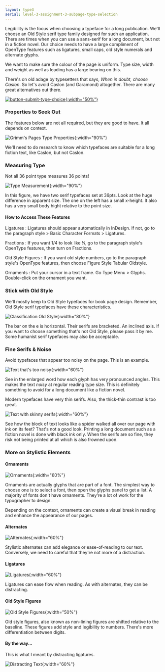 ```yaml
---
layout: type3
serial: level-3-assignment-3-subpage-type-selection
---
```

Legibility is the focus when choosing a typeface for a long publication. We'll choose an Old Style serif type family designed for such an application. There are times when you can use a sans-serif for a long document, but not in a fiction novel. Our choice needs to have a large compliment of OpenType features such as ligatures, small caps, old style numerals and alternate glyphs.

We want to make sure the colour of the page is uniform. Type size, width and weight as well as leading has a large bearing on this.

There's on old adage by typesetters that says, *When in doubt, choose Caslon*. So let's avoid Caslon (and Garamond) altogether. There are many great alternatives out there.

<a href="{{ site.data.type3[2].brightspace[0].bs_url }}" title="Submit your type choice." target="_blank">![button-submit-type-choice]({{site.url}}/svg/button-submit-type-choice.svg){:width="50%"}</a>

### Properties to Seek Out

The features below are not all required, but they are good to have. It all depends on context.

![Grimm's Pages Type Properties]({{site.url}}/svg/grimms-pages-type-properties.svg){:width="90%"}

We'll need to do research to know which typefaces are suitable for a long fiction text, like Caslon, but not Caslon.

### Measuring Type

Not all 36 point type measures 36 points!

![Type Measurement]({{site.url}}/svg/type-measurement.svg){:width="90%"}

In this figure, we have two serif typefaces set at 36pts. Look at the huge difference in apparent size. The one on the left has a small x-height. It also has a very small body hight relative to the point size.

#### How to Access These Features

Ligatures
: Ligatures should appear automatically in InDesign. If not, go to the paragraph style > Basic Character Formats > Ligatures.

Fractions
: If you want 1/4 to look like ¼, go to the paragraph style's OpenType features, then turn on Fractions.

Old Style Figures
: If you want old style numbers, go to the paragraph style's OpenType features, then choose Figure Style Tabular Oldstyle.

Ornaments
: Put your cursor in a text frame. Go <span class="command">Type Menu > Glyphs</span>. Double-click on the ornament you want.

### Stick with Old Style

We'll mostly keep to Old Style typefaces for book page design. Remember, Old Style serif typefaces have these characteristics.

![Classification Old Style]({{site.url}}/svg/kb/classification-old-style.svg){:width="80%"}

The bar on the <span class="mono">e</span> is horizontal. Their serifs are bracketed. An inclined axis. If you want to choose something that's not Old Style, please pass it by me. Some humanist serif typefaces may also be acceptable.

### Fine Serifs & Noise

Avoid typefaces that appear too noisy on the page. This is an example.

![Text that's too noisy]({{site.url}}/svg/text-too-noisy.svg){:width="60%"}

See in the enlarged word how each glyph has very pronounced angles. This makes the text *noisy* at regular reading type size. This is definitely something to avoid for a long document like a fiction novel.

Modern typefaces have very thin serifs. Also, the thick-thin contrast is too great.

![Text with skinny serifs]({{site.url}}/svg/text-skinny-serifs.svg){:width="60%"}

See how the block of text looks like a spider walked all over our page with ink on its feet? That's not a good look. Printing a long document such as a fiction novel is done with black ink only. When the serifs are so fine, they risk not being printed at all which is also frowned upon.

### More on Stylistic Elements

#### Ornaments

![Ornaments]({{site.url}}/svg/ornaments.svg){:width="60%"}

Ornaments are actually glyphs that are part of a font. The simplest way to choose one is to select a font, then open the glyphs panel to get a list. A majority of fonts don't have ornaments. They're a lot of work for the typographer to design.

Depending on the context, ornaments can create a visual break in reading and enhance the appearance of our pages.

#### Alternates

![Alternates]({{site.url}}/svg/alternates.svg){:width="60%"}

Stylistic alternates can add elegance or ease-of-reading to our text. Conversely, we need to careful that they're not more of a distraction.

#### Ligatures

![Ligatures]({{site.url}}/svg/ligatures.svg){:width="60%"}

Ligatures can ease flow when reading. As with alternates, they can be distracting.

#### Old Style Figures

![Old Style Figures]({{site.url}}/svg/kb/old-style-figures.svg){:width="50%"}

Old style figures, also known as non-lining figures are shifted relative to the baseline. These figures add style and legibility to numbers. There's more differentiation between digits.

#### By the way...

This is what I meant by distracting ligatures.

![Distracting Text]({{site.url}}/svg/distractions.svg){:width="60%"}